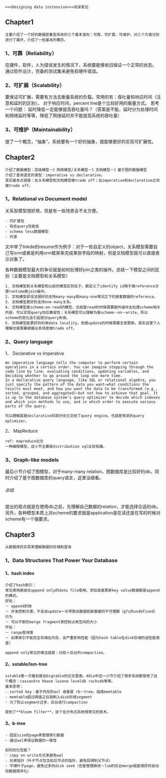 ```
<<<Designing data instensive>>>阅读笔记
```
## Chapter1
```
主要介绍了一个好的数据密集型系统的三个基本准则：可靠，可扩展，可维护。对三个方面分别进行了展开，介绍了一些基本的概念。
```
### 1、可靠（Reliability）
在硬件，软件，人为错误发生的情况下，系统要能够依旧保证一个正常的状态。
通过软件设计，完备的测试集来避免软硬件错误。
### 2、可扩展（Scalability）
要保证可扩展，需要有方法去衡量系统的负载。常用的有：吞吐量和响应时间（注意和延时的区别）。
对于响应时间，percent line是个比较好用的衡量方式。
思考一个问题：
延时降低一定能够提高吞吐量吗？（答案是不能，延时分为处理时间和网络延时等等，降低了网络延时并不能提高系统的吞吐量）
### 3、可维护（Maintainability）
提了一个概念，“抽象”。系统要有一个好的抽象，就能够更好的实现可扩展性。

## Chapter2
```
介绍了数据模型：层级模型－》网络模型/关系模型－》文档模型－》基于图的数据模型
介绍了查询语言的类型：imperative vs declarative。
其实基本点就是：在关系模型和文档模型做trade off；在imperative和declarative之间做trade off。
```
### 1、Relational vs Document model
关系型模型很好用，但是有一些场景会不太方便。

```
- 可扩展性
- 有些query性能低
- schema less数据模型
- 开源
```
文中举了linkde的resume作为例子：对于一些自定义的object，关系模型需要自己写orm或者是利用orm框架来完成某些字段的映射，但是文档模型就可以直接表示对象了。

各种数据模型最大的争论就是如何处理好join之类的操作。总结一下模型之间的区别（主要是文档模型和关系模型）

```
1. 文档模型和关系模型和以前的模型区别在于，都定义了identify id用于做reference方便runtime做join操作。
2. 文档模型却没法很好的支持many-many和many-one情况之下的嵌套数据的reference。
3. 文档模型更好的支持one-many关系。
4. 文档模型是scheme-on-read的模型，也就是read的时候需要额外操作去处理scheme相关内容，可以实现query向后兼容性；关系模型可以理解为是scheme－on－write，所以scheme的变化会引起部分query失效。
5. 文档模型能更好的利用data locality，但是update的时候需要全部更新。其实这里个人理解也是需要根据业务场景做trade off。
```
### 2、Query language
1、 Declarative vs Imperative

```
An imperative language tells the computer to perform certain operations in a certain order. You can imagine stepping through the code line by line, evaluating conditions, updating variables, and deciding whether to go around the loop one more time.In a declarative query language, like SQL or relational algebra, you just specify the pattern of the data you want—what conditions the results must meet, and how you want the data to be transformed (e.g., sorted, grouped, and aggregated)—but not how to achieve that goal. It is up to the database system’s query optimizer to decide which indexes and which join methods to use, and in which order to execute various parts of the query.
可以理解就是declarative将部分优化交给了query engine。也就是常说的query optimizer。
```

2、 MapReduce

```
ref: mapreduce论文
一种编程模型，这小节主要是distribution sql比较有趣。
```

### 3、Graph-like models
最后小节介绍了图模型，对于many-many relation，图数据库是比较好的db。同时介绍了基于图数据库的query语言，这里没细看。

###### 总结
提出的观点就是在使用db之前，先理解自己数据的relation，才能选择合适的db。另外，各种模型本质上对scheme的要求就是application是在读还是在写的时候对scheme有一个强要求。

## Chapter3
```
从数据库的实现来理解数据的存储和查询
```
### 1、Data Structures That Power Your Database
#### 1、hash index
```
介绍了hash索引：
常见使用是结合append only的data file使用。添加或者更新key value数据都是append的模式。
好处：
－ append的快
－ 并发控制方便，不会说update一半导致旧数据和新数据的不可理解（gfs的undefined）行为
－ 可以不断的merge fragment来控制占用空间的大小
坏处：
－ range查询慢
－ 如果索引不能完全存储在内存，会严重影响性能（因为hash table在disk存储的话性能很差）

append only常见的做法就是：分段＋后台的compaction。
```

#### 2、sstable/lsm-tree
```
sstable第一次看到是在bigtable的论文里面。ddia中这一小节介绍了很多系统都使用了这个概念：cassandre hbase lucene leveldb rocksdb等等。
基本思想：
- sorted key：基于内存的avl 或者是 rb－tree。组成memtable
- memtable超过阈值之后就刷入disk形成segment
- 为了防止segment过多，后台进行compaction

提到了**bloom filter**，这个在分布式系统很常见的技术。

```

#### 3、b-tree
```
- 固定size的page来管理索引数据
- 通过wal来保证数据的一致性

如何优化性能？
- copy on write方式来避免wal
- 兄弟指针（叶子节点包含前后节点的指针，避免回溯到父节点）
- 平铺叶子page，避免过多的disk seek（但是管理麻烦－lsm的后台merge就能很好的自动将数据顺序化）

```